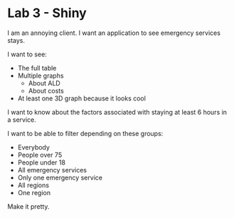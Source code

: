 # Lab 3 - Shiny

I am an annoying client. I want an application to see emergency services stays.

I want to see:
- The full table
- Multiple graphs
    - About ALD
    - About costs
- At least one 3D graph because it looks cool

I want to know about the factors associated with staying at least 6 hours in a service.

I want to be able to filter depending on these groups:
- Everybody
- People over 75
- People under 18
- All emergency services
- Only one emergency service
- All regions
- One region

Make it pretty.